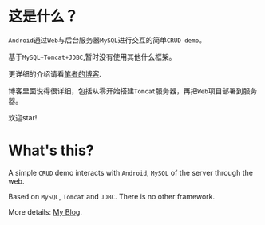 # 这是什么？

`Android`通过`Web`与后台服务器`MySQL`进行交互的简单`CRUD demo`。

基于`MySQL+Tomcat+JDBC`,暂时没有使用其他什么框架。

更详细的介绍请看[笔者的博客](https://blog.csdn.net/qq_27525611/article/details/102493643).

博客里面说得很详细，包括从零开始搭建`Tomcat`服务器，再把`Web`项目部署到服务器。

欢迎star!

# What's this?

A simple `CRUD` demo interacts with `Android`, `MySQL` of the server through the web.

Based on `MySQL`, `Tomcat` and `JDBC`. There is no other framework.

More details: [My Blog](https://blog.csdn.net/qq_27525611/article/details/102493643).
